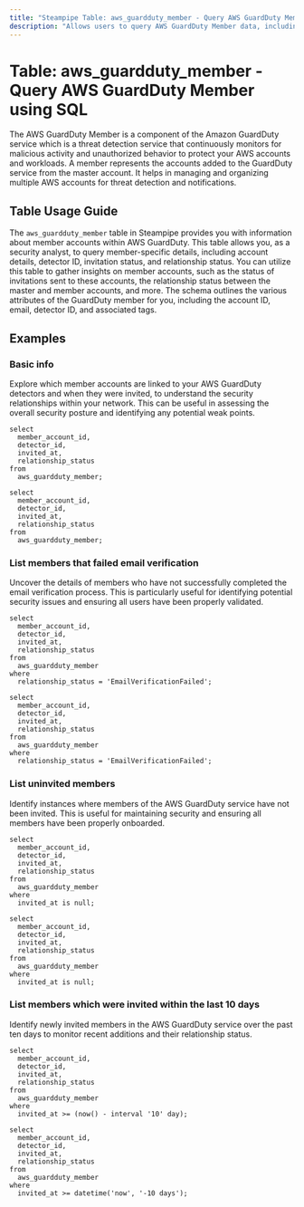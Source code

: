 ```yaml
---
title: "Steampipe Table: aws_guardduty_member - Query AWS GuardDuty Member using SQL"
description: "Allows users to query AWS GuardDuty Member data, including member account details, detector ID, invitation status, and relationship status."
---
```


# Table: aws_guardduty_member - Query AWS GuardDuty Member using SQL

The AWS GuardDuty Member is a component of the Amazon GuardDuty service which is a threat detection service that continuously monitors for malicious activity and unauthorized behavior to protect your AWS accounts and workloads. A member represents the accounts added to the GuardDuty service from the master account. It helps in managing and organizing multiple AWS accounts for threat detection and notifications.

## Table Usage Guide

The `aws_guardduty_member` table in Steampipe provides you with information about member accounts within AWS GuardDuty. This table allows you, as a security analyst, to query member-specific details, including account details, detector ID, invitation status, and relationship status. You can utilize this table to gather insights on member accounts, such as the status of invitations sent to these accounts, the relationship status between the master and member accounts, and more. The schema outlines the various attributes of the GuardDuty member for you, including the account ID, email, detector ID, and associated tags.

## Examples

### Basic info
Explore which member accounts are linked to your AWS GuardDuty detectors and when they were invited, to understand the security relationships within your network. This can be useful in assessing the overall security posture and identifying any potential weak points.

```sql+postgres
select
  member_account_id,
  detector_id,
  invited_at,
  relationship_status
from
  aws_guardduty_member;
```

```sql+sqlite
select
  member_account_id,
  detector_id,
  invited_at,
  relationship_status
from
  aws_guardduty_member;
```

### List members that failed email verification
Uncover the details of members who have not successfully completed the email verification process. This is particularly useful for identifying potential security issues and ensuring all users have been properly validated.

```sql+postgres
select
  member_account_id,
  detector_id,
  invited_at,
  relationship_status
from
  aws_guardduty_member
where
  relationship_status = 'EmailVerificationFailed';
```

```sql+sqlite
select
  member_account_id,
  detector_id,
  invited_at,
  relationship_status
from
  aws_guardduty_member
where
  relationship_status = 'EmailVerificationFailed';
```

### List uninvited members
Identify instances where members of the AWS GuardDuty service have not been invited. This is useful for maintaining security and ensuring all members have been properly onboarded.

```sql+postgres
select
  member_account_id,
  detector_id,
  invited_at,
  relationship_status
from
  aws_guardduty_member
where
  invited_at is null;
```

```sql+sqlite
select
  member_account_id,
  detector_id,
  invited_at,
  relationship_status
from
  aws_guardduty_member
where
  invited_at is null;
```

### List members which were invited within the last 10 days
Identify newly invited members in the AWS GuardDuty service over the past ten days to monitor recent additions and their relationship status.

```sql+postgres
select
  member_account_id,
  detector_id,
  invited_at,
  relationship_status
from
  aws_guardduty_member
where
  invited_at >= (now() - interval '10' day);
```

```sql+sqlite
select
  member_account_id,
  detector_id,
  invited_at,
  relationship_status
from
  aws_guardduty_member
where
  invited_at >= datetime('now', '-10 days');
```